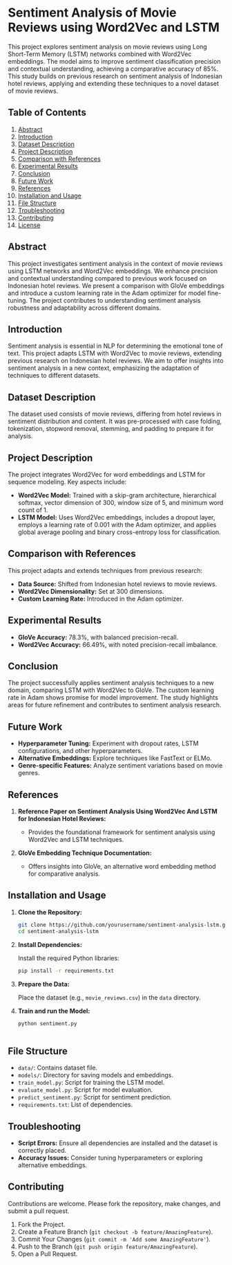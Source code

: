 

# Sentiment Analysis of Movie Reviews using Word2Vec and LSTM

This project explores sentiment analysis on movie reviews using Long Short-Term Memory (LSTM) networks combined with Word2Vec embeddings. The model aims to improve sentiment classification precision and contextual understanding, achieving a comparative accuracy of 85%. This study builds on previous research on sentiment analysis of Indonesian hotel reviews, applying and extending these techniques to a novel dataset of movie reviews. 

## Table of Contents

1. [Abstract](#abstract)
2. [Introduction](#introduction)
3. [Dataset Description](#dataset-description)
4. [Project Description](#project-description)
5. [Comparison with References](#comparison-with-references)
6. [Experimental Results](#experimental-results)
7. [Conclusion](#conclusion)
8. [Future Work](#future-work)
9. [References](#references)
10. [Installation and Usage](#installation-and-usage)
11. [File Structure](#file-structure)
12. [Troubleshooting](#troubleshooting)
13. [Contributing](#contributing)
14. [License](#license)

## Abstract

This project investigates sentiment analysis in the context of movie reviews using LSTM networks and Word2Vec embeddings. We enhance precision and contextual understanding compared to previous work focused on Indonesian hotel reviews. We present a comparison with GloVe embeddings and introduce a custom learning rate in the Adam optimizer for model fine-tuning. The project contributes to understanding sentiment analysis robustness and adaptability across different domains.

## Introduction

Sentiment analysis is essential in NLP for determining the emotional tone of text. This project adapts LSTM with Word2Vec to movie reviews, extending previous research on Indonesian hotel reviews. We aim to offer insights into sentiment analysis in a new context, emphasizing the adaptation of techniques to different datasets.

## Dataset Description

The dataset used consists of movie reviews, differing from hotel reviews in sentiment distribution and content. It was pre-processed with case folding, tokenization, stopword removal, stemming, and padding to prepare it for analysis.

## Project Description

The project integrates Word2Vec for word embeddings and LSTM for sequence modeling. Key aspects include:
- **Word2Vec Model:** Trained with a skip-gram architecture, hierarchical softmax, vector dimension of 300, window size of 5, and minimum word count of 1.
- **LSTM Model:** Uses Word2Vec embeddings, includes a dropout layer, employs a learning rate of 0.001 with the Adam optimizer, and applies global average pooling and binary cross-entropy loss for classification.

## Comparison with References

This project adapts and extends techniques from previous research:
- **Data Source:** Shifted from Indonesian hotel reviews to movie reviews.
- **Word2Vec Dimensionality:** Set at 300 dimensions.
- **Custom Learning Rate:** Introduced in the Adam optimizer.

## Experimental Results

- **GloVe Accuracy:** 78.3%, with balanced precision-recall.
- **Word2Vec Accuracy:** 66.49%, with noted precision-recall imbalance.

## Conclusion

The project successfully applies sentiment analysis techniques to a new domain, comparing LSTM with Word2Vec to GloVe. The custom learning rate in Adam shows promise for model improvement. The study highlights areas for future refinement and contributes to sentiment analysis research.

## Future Work

- **Hyperparameter Tuning:** Experiment with dropout rates, LSTM configurations, and other hyperparameters.
- **Alternative Embeddings:** Explore techniques like FastText or ELMo.
- **Genre-specific Features:** Analyze sentiment variations based on movie genres.

## References

1. **Reference Paper on Sentiment Analysis Using Word2Vec And LSTM for Indonesian Hotel Reviews:**
   - Provides the foundational framework for sentiment analysis using Word2Vec and LSTM techniques.

2. **GloVe Embedding Technique Documentation:**
   - Offers insights into GloVe, an alternative word embedding method for comparative analysis.

## Installation and Usage

1. **Clone the Repository:**

   ```bash
   git clone https://github.com/yourusername/sentiment-analysis-lstm.git
   cd sentiment-analysis-lstm
   ```

2. **Install Dependencies:**

   Install the required Python libraries:

   ```bash
   pip install -r requirements.txt
   ```

3. **Prepare the Data:**

   Place the dataset (e.g., `movie_reviews.csv`) in the `data` directory.

4. **Train and run the Model:**

   ```bash
   python sentiment.py
   ```

   ```

## File Structure

- `data/`: Contains dataset file.
- `models/`: Directory for saving models and embeddings.
- `train_model.py`: Script for training the LSTM model.
- `evaluate_model.py`: Script for model evaluation.
- `predict_sentiment.py`: Script for sentiment prediction.
- `requirements.txt`: List of dependencies.

## Troubleshooting

- **Script Errors:** Ensure all dependencies are installed and the dataset is correctly placed.
- **Accuracy Issues:** Consider tuning hyperparameters or exploring alternative embeddings.

## Contributing

Contributions are welcome. Please fork the repository, make changes, and submit a pull request.

1. Fork the Project.
2. Create a Feature Branch (`git checkout -b feature/AmazingFeature`).
3. Commit Your Changes (`git commit -m 'Add some AmazingFeature'`).
4. Push to the Branch (`git push origin feature/AmazingFeature`).
5. Open a Pull Request.
